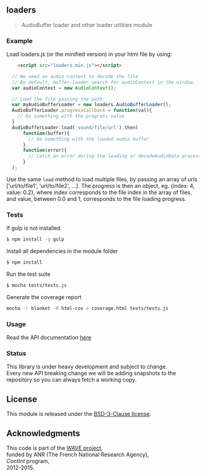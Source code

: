 ## loaders

> AudioBuffer loader and other loader utilities module

### Example

Load loaders.js (or the minified version) in your html file by using:

```html
    <script src="loaders.min.js"></script>
```

```js
  // We need an audio context to decode the file
  // By default, buffer-loader search for audioContext in the window.
  var audioContext = new AudioContext();

  // Load the file passing the path
  var myAudioBufferLoader = new loaders.AudioBufferLoader();
  AudioBufferLoader.progressCallback = function(val){
    // Do something with the progress value
  }
  AudioBufferLoader.load('sound/file/url').then(
      function(buffer){
        // Do something with the loaded audio buffer
      },
      function(error){
        // Catch an error during the loading or decodeAudioData process
      }
  );

```

Use the same ```load``` method to load multiple files, by passing
an array of urls ['url/to/file1', 'url/to/file2', ...].
The progress is then an object, eg. {index: 4, value: 0.2},
where index corresponds to the file index in the array of files,
and value, between 0.0 and 1, corresponds to the file loading progress.

### Tests

If gulp is not installed

```bash
$ npm install -g gulp
```

Install all dependencies in the module folder

```bash
$ npm install
```

Run the test suite

```bash
$ mocha tests/tests.js
```

Generate the coverage report

```bash
mocha -r blanket -R html-cov > coverage.html tests/tests.js
```

### Usage
Read the API documentation [here](https://github.com/Ircam-RnD/loaders/blob/master/docs/api.md)

### Status

This library is under heavy development and subject to change.  
Every new API breaking change we will be adding snapshots to the repository so you can always fetch a working copy.

## License
This module is released under the [BSD-3-Clause license](http://opensource.org/licenses/BSD-3-Clause).

## Acknowledgments
This code is part of the [WAVE project](http://wave.ircam.fr),  
funded by ANR (The French National Research Agency),  
_ContInt_ program,  
2012-2015.
